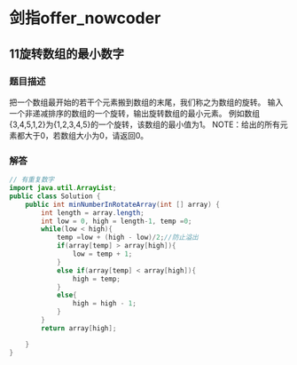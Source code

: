 # 剑指offer_nowcoder

## 11旋转数组的最小数字

### 题目描述

把一个数组最开始的若干个元素搬到数组的末尾，我们称之为数组的旋转。
输入一个非递减排序的数组的一个旋转，输出旋转数组的最小元素。
例如数组{3,4,5,1,2}为{1,2,3,4,5}的一个旋转，该数组的最小值为1。
NOTE：给出的所有元素都大于0，若数组大小为0，请返回0。

### 解答

```java
// 有重复数字
import java.util.ArrayList;
public class Solution {
    public int minNumberInRotateArray(int [] array) {
        int length = array.length;
        int low = 0, high = length-1, temp =0;
        while(low < high){
            temp =low + (high - low)/2;//防止溢出
            if(array[temp] > array[high]){
                low = temp + 1;
            }
            else if(array[temp] < array[high]){
                high = temp;
            }
            else{
                high = high - 1;
            }
        }
        return array[high];

    }
}
```
